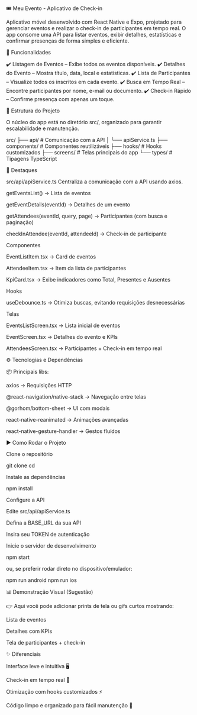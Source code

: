 🎟️ Meu Evento - Aplicativo de Check-in

Aplicativo móvel desenvolvido com React Native e Expo, projetado para gerenciar eventos e realizar o check-in de participantes em tempo real.
O app consome uma API para listar eventos, exibir detalhes, estatísticas e confirmar presenças de forma simples e eficiente.

🚀 Funcionalidades

✔️ Listagem de Eventos – Exibe todos os eventos disponíveis.
✔️ Detalhes do Evento – Mostra título, data, local e estatísticas.
✔️ Lista de Participantes – Visualize todos os inscritos em cada evento.
✔️ Busca em Tempo Real – Encontre participantes por nome, e-mail ou documento.
✔️ Check-in Rápido – Confirme presença com apenas um toque.

📂 Estrutura do Projeto

O núcleo do app está no diretório src/, organizado para garantir escalabilidade e manutenção.

src/
 ├── api/           # Comunicação com a API
 │   └── apiService.ts
 ├── components/    # Componentes reutilizáveis
 ├── hooks/         # Hooks customizados
 ├── screens/       # Telas principais do app
 └── types/         # Tipagens TypeScript

🔹 Destaques

src/api/apiService.ts
Centraliza a comunicação com a API usando axios.

getEventsList() → Lista de eventos

getEventDetails(eventId) → Detalhes de um evento

getAttendees(eventId, query, page) → Participantes (com busca e paginação)

checkInAttendee(eventId, attendeeId) → Check-in de participante

Componentes

EventListItem.tsx → Card de eventos

AttendeeItem.tsx → Item da lista de participantes

KpiCard.tsx → Exibe indicadores como Total, Presentes e Ausentes

Hooks

useDebounce.ts → Otimiza buscas, evitando requisições desnecessárias

Telas

EventsListScreen.tsx → Lista inicial de eventos

EventScreen.tsx → Detalhes do evento e KPIs

AttendeesScreen.tsx → Participantes + Check-in em tempo real

⚙️ Tecnologias e Dependências

📦 Principais libs:

axios
 → Requisições HTTP

@react-navigation/native-stack
 → Navegação entre telas

@gorhom/bottom-sheet
 → UI com modais

react-native-reanimated
 → Animações avançadas

react-native-gesture-handler
 → Gestos fluídos

▶️ Como Rodar o Projeto

Clone o repositório

git clone <URL-DO-SEU-REPOSITORIO>
cd <NOME-DO-PROJETO>


Instale as dependências

npm install


Configure a API

Edite src/api/apiService.ts

Defina a BASE_URL da sua API

Insira seu TOKEN de autenticação

Inicie o servidor de desenvolvimento

npm start


ou, se preferir rodar direto no dispositivo/emulador:

npm run android
npm run ios

📊 Demonstração Visual (Sugestão)

👉 Aqui você pode adicionar prints de tela ou gifs curtos mostrando:

Lista de eventos

Detalhes com KPIs

Tela de participantes + check-in

✨ Diferenciais

Interface leve e intuitiva 🖥️

Check-in em tempo real 🔄

Otimização com hooks customizados ⚡

Código limpo e organizado para fácil manutenção 📌
